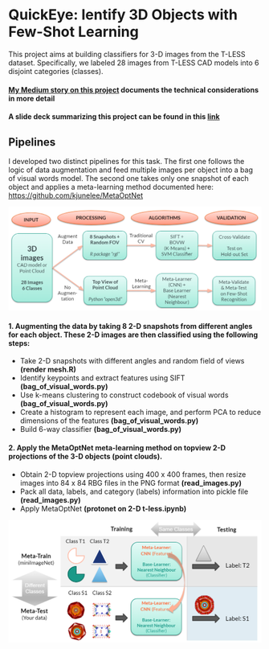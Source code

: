 # QuickEye: Ientify 3D Objects with Few-Shot Learning

This project aims at building classifiers for 3-D images from the T-LESS dataset. Specifically, we labeled 28 images from T-LESS CAD models into 6 disjoint categories (classes).

#### [My Medium story on this project](https://blog.insightdatascience.com/can-we-identify-3-d-images-using-very-little-training-data-ebae1ed1d8f9?source=friends_link&sk=701069b966d51c67e48b75854e507d9c) documents the technical considerations in more detail
#### A slide deck summarizing this project can be found in this [link](https://docs.google.com/presentation/d/1gPI8mBHrRALxYvreQ2w6GE0USxO4yxoAEVMmDMSYpK4/edit?usp=sharing)


## Pipelines

I developed two distinct pipelines for this task. The first one follows the logic of data augmentation and feed multiple images per object into a bag of visual words model. The second one takes only one snapshot of each object and applies a meta-learning method documented here: https://github.com/kjunelee/MetaOptNet

![alt text](https://raw.githubusercontent.com/cxz222/QuickEye-repo/master/README%20images/pipeline.png)


#### 1. Augmenting the data by taking 8 2-D snapshots from different angles for each object. These 2-D images are then classified using the following steps:
* Take 2-D snapshots with different angles and random field of views **(render mesh.R)**
* Identify keypoints and extract features using SIFT **(bag_of_visual_words.py)**
* Use k-means clustering to construct codebook of visual words **(bag_of_visual_words.py)**
* Create a histogram to represent each image, and perform PCA to reduce dimensions of the features **(bag_of_visual_words.py)**
* Build 6-way classifier **(bag_of_visual_words.py)**

#### 2. Apply the MetaOptNet meta-learning method on topview 2-D projections of the 3-D objects (point clouds).
* Obtain 2-D topview projections using 400 x 400 frames, then resize images into 84 x 84 RBG files in the PNG format **(read_images.py)**
* Pack all data, labels, and category (labels) information into pickle file **(read_images.py)**
* Apply MetaOptNet **(protonet on 2-D t-less.ipynb)**

![alt text](https://raw.githubusercontent.com/cxz222/QuickEye-repo/master/README%20images/meta-learning.png)